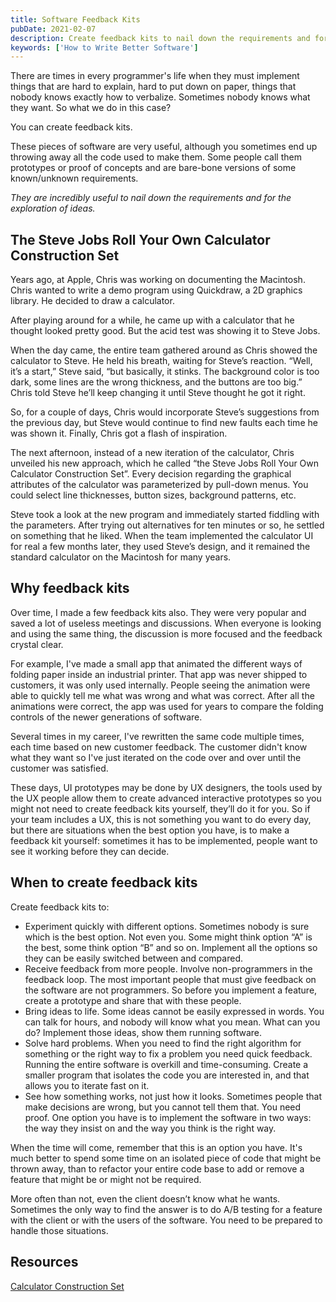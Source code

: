 ```yaml
---
title: Software Feedback Kits
pubDate: 2021-02-07
description: Create feedback kits to nail down the requirements and for the exploration of ideas.
keywords: ['How to Write Better Software']
---
```


There are times in every programmer's life when they must implement things that are hard to explain, hard to
put down on paper, things that nobody knows exactly how to verbalize. Sometimes nobody knows what they want.
So what we do in this case?

You can create feedback kits.

These pieces of software are very useful, although you sometimes end up throwing away all the code used to make them.
Some people call them prototypes or proof of concepts and are bare-bone versions of some known/unknown requirements.

_They are incredibly useful to nail down the requirements and for the exploration of ideas._

## The Steve Jobs Roll Your Own Calculator Construction Set

Years ago, at Apple, Chris was working on documenting the Macintosh. Chris wanted to write a demo program using
Quickdraw, a 2D graphics library. He decided to draw a calculator.

After playing around for a while, he came up with a calculator that he thought looked pretty good.
But the acid test was showing it to Steve Jobs.

When the day came, the entire team gathered around as Chris showed the calculator to Steve. He held his breath,
waiting for Steve’s reaction. “Well, it’s a start,” Steve said, “but basically, it stinks. The background color
is too dark, some lines are the wrong thickness, and the buttons are too big.” Chris told Steve he’ll keep changing it until Steve thought he got it right.

So, for a couple of days, Chris would incorporate Steve’s suggestions from the previous day, but Steve would
continue to find new faults each time he was shown it. Finally, Chris got a flash of inspiration.

The next afternoon, instead of a new iteration of the calculator, Chris unveiled his new approach, which he called
“the Steve Jobs Roll Your Own Calculator Construction Set”. Every decision regarding the graphical attributes of the
calculator was parameterized by pull-down menus. You could select line thicknesses, button sizes, background patterns, etc.

Steve took a look at the new program and immediately started fiddling with the parameters. After trying out
alternatives for ten minutes or so, he settled on something that he liked. When the team implemented the
calculator UI for real a few months later, they used Steve’s design, and it remained the standard calculator
on the Macintosh for many years.

## Why feedback kits

Over time, I made a few feedback kits also. They were very popular and saved a lot of useless meetings and
discussions. When everyone is looking and using the same thing, the discussion is more focused and the feedback
crystal clear.

For example, I've made a small app that animated the different ways of folding paper inside an industrial printer.
That app was never shipped to customers, it was only used internally. People seeing the animation were able to quickly tell me what was wrong and what was correct. After all the animations
were correct, the app was used for years to compare the folding controls of the newer generations of software.

Several times in my career, I've rewritten the same code multiple times, each time based on new customer feedback.
The customer didn't know what they want so I've just iterated on the code over and over until the customer was
satisfied.

These days, UI prototypes may be done by UX designers, the tools used by the UX people allow
them to create advanced interactive prototypes so you might not need to create feedback kits yourself, they’ll
do it for you. So if your team includes a UX, this is not something you want to do every day, but there are
situations when the best option you have, is to make a feedback kit yourself: sometimes it has to be implemented,
people want to see it working before they can decide.

## When to create feedback kits

Create feedback kits to:

- Experiment quickly with different options. Sometimes nobody is sure which is the best option. Not even you.
  Some might think option “A” is the best, some think option “B” and so on. Implement all the options so they can be easily switched between and compared.
- Receive feedback from more people. Involve non-programmers in the feedback loop. The most important people
  that must give feedback on the software are not programmers. So before you implement a feature, create a
  prototype and share that with these people.
- Bring ideas to life. Some ideas cannot be easily expressed in words. You can talk for hours, and nobody will
  know what you mean. What can you do? Implement those ideas, show them running software.
- Solve hard problems. When you need to find the right algorithm for something or the right way to fix a
  problem you need quick feedback. Running the entire software is overkill and time-consuming.
  Create a smaller program that isolates the code you are interested in, and that allows you to iterate fast on it.
- See how something works, not just how it looks. Sometimes people that make decisions are wrong, but you
  cannot tell them that. You need proof. One option you have is to implement the software in two ways:
  the way they insist on and the way you think is the right way.

When the time will come, remember that this is an option you have. It's much better to spend some time on an isolated
piece of code that might be thrown away, than to refactor your entire code base to add or remove a feature
that might be or might not be required.

More often than not, even the client doesn’t know what he wants. Sometimes the only way to find the
answer is to do A/B testing for a feature with the client or with the users of the software.
You need to be prepared to handle those situations.

## Resources

[Calculator Construction Set](https://www.folklore.org/StoryView.py?project=Macintosh&story=Calculator_Construction_Set.txt&sortOrder=Sort+by+Date&topic=Software+Design)
